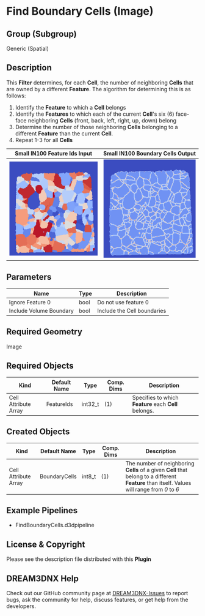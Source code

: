 # Find Boundary Cells (Image)


## Group (Subgroup)

Generic (Spatial)

## Description

This **Filter** determines, for each **Cell**, the number of neighboring **Cells** that are owned by a different **Feature**.  The algorithm for determining this is as follows: 

1. Identify the **Feature** to which a **Cell** belongs
2. Identify the **Features** to which each of the current **Cell**'s six (6) face-face neighboring **Cells** (front, back, left, right, up, down) belong
3. Determine the number of those neighboring **Cells** belonging to a different **Feature** than the current **Cell**. 
4. Repeat 1-3 for all **Cells**


| Small IN100 Feature Ids Input | Small IN100 Boundary Cells Output |
|--|--|
| ![Feature Ids](Images/FindBoundaryCellsInput.png) | ![Boundary Cells](Images/FindBoundaryCellsOutput.png) |

## Parameters

| Name             | Type | Description |
|------------------|------|-------------|
| Ignore Feature 0 | bool | Do not use feature 0 |
| Include Volume Boundary | bool | Include the Cell boundaries |

## Required Geometry

Image 

## Required Objects

| Kind                      | Default Name | Type     | Comp. Dims | Description                                 |
|---------------------------|--------------|----------|------------|---------------------------------------------|
| Cell Attribute Array | FeatureIds | int32_t | (1) | Specifies to which **Feature** each **Cell** belongs. |

## Created Objects

| Kind                      | Default Name | Type     | Comp. Dims | Description                                 |
|---------------------------|--------------|----------|------------|---------------------------------------------|
| Cell Attribute Array | BoundaryCells | int8_t | (1) | The number of neighboring **Cells** of a given **Cell** that belong to a different **Feature** than itself. Values will range from *0* to *6* |

## Example Pipelines 

+ FindBoundaryCells.d3dpipeline

## License & Copyright

Please see the description file distributed with this **Plugin**

## DREAM3DNX Help

Check out our GitHub community page at [DREAM3DNX-Issues](https://github.com/BlueQuartzSoftware/DREAM3DNX-Issues) to report bugs, ask the community for help, discuss features, or get help from the developers.


